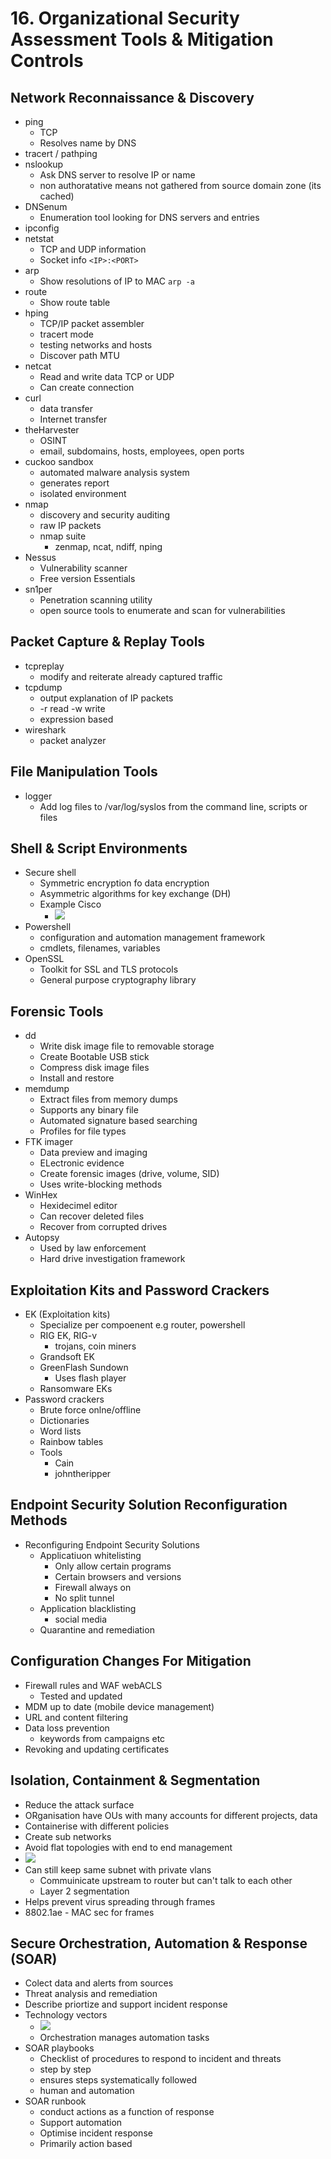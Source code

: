 # 16. Organizational Security Assessment Tools & Mitigation Controls

## Network Reconnaissance & Discovery

- ping
	- TCP
	- Resolves name by DNS
- tracert / pathping
- nslookup
	- Ask DNS server to resolve IP or name
	- non authoratative means not gathered from source domain zone (its cached)
- DNSenum
	- Enumeration tool looking for DNS servers and entries
- ipconfig
- netstat
	- TCP and UDP information
	- Socket info `<IP>:<PORT>`
- arp
	- Show resolutions of IP to MAC `arp -a`
- route
	- Show route table
- hping
	- TCP/IP packet assembler
	- tracert mode
	- testing networks and hosts
	- Discover path MTU
- netcat
	- Read and write data TCP or UDP
	- Can create connection
- curl
	- data transfer
	- Internet transfer
- theHarvester
	- OSINT
	- email, subdomains, hosts, employees, open ports
- cuckoo sandbox
	- automated malware analysis system
	- generates report
	- isolated environment
- nmap
	- discovery and security auditing
	- raw IP packets
	- nmap suite
		- zenmap, ncat, ndiff, nping
- Nessus
	- Vulnerability scanner
	- Free version Essentials
- sn1per
	- Penetration scanning utility
	- open source tools to enumerate and scan for vulnerabilities

## Packet Capture & Replay Tools
- tcpreplay
	- modify and reiterate already captured traffic
- tcpdump
	- output explanation of IP packets
	- -r read -w write
	- expression based
- wireshark
	- packet analyzer

## File Manipulation Tools
- logger
	- Add log files to /var/log/syslos from the command line, scripts or files

## Shell & Script Environments

- Secure shell
	- Symmetric encryption fo data encryption
	- Asymmetric algorithms for key exchange (DH)
	- Example Cisco
		- ![](../ZZ%20-%20Pasted%20Images/Pasted%20image%2020221014161131.png)
- Powershell
	- configuration and automation management framework
	- cmdlets, filenames, variables
- OpenSSL
	- Toolkit for SSL and TLS protocols
	- General purpose cryptography library

## Forensic Tools
- dd
	- Write disk image file to removable storage
	- Create Bootable USB stick
	- Compress disk image files
	- Install and restore
- memdump
	- Extract files from memory dumps
	- Supports any binary file
	- Automated signature based searching
	- Profiles for file types
- FTK imager
	- Data preview and imaging
	- ELectronic evidence
	- Create forensic images (drive, volume, SID)
	- Uses write-blocking methods
- WinHex
	- Hexidecimel editor
	- Can recover deleted files
	- Recover from corrupted drives
- Autopsy
	- Used by law enforcement
	- Hard drive investigation framework

## Exploitation Kits and Password Crackers
- EK (Exploitation kits)
	- Specialize per compoenent e.g router, powershell
	- RIG EK, RIG-v
		- trojans, coin miners
	- Grandsoft EK
	- GreenFlash Sundown
		- Uses flash player
	- Ransomware EKs
- Password crackers
	- Brute force onlne/offline
	- Dictionaries
	- Word lists
	- Rainbow tables
	- Tools
		- Cain
		- johntheripper

## Endpoint Security Solution Reconfiguration Methods
- Reconfiguring Endpoint Security Solutions
	- Applicatiuon whitelisting
		- Only allow certain programs
		- Certain browsers and versions
		- Firewall always on
		- No split tunnel
	- Application blacklisting
		- social media
	- Quarantine and remediation

## Configuration Changes For Mitigation
- Firewall rules and WAF webACLS
	- Tested and updated
- MDM up to date (mobile device management)
- URL and content filtering
- Data loss prevention
	- keywords from campaigns etc
- Revoking and updating certificates

## Isolation, Containment & Segmentation
- Reduce the attack surface
- ORganisation have OUs with many accounts for different projects, data
- Containerise with different policies
- Create sub networks
- Avoid flat topologies with end to end management
- ![](../ZZ%20-%20Pasted%20Images/Pasted%20image%2020221014180748.png)
- Can still keep same subnet with private vlans
	- Commuinicate upstream to router but can't talk to each other
	- Layer 2 segmentation
- Helps prevent virus spreading through frames
- 8802.1ae - MAC sec for frames

## Secure Orchestration, Automation & Response (SOAR)
- Colect data and alerts from sources
- Threat analysis and remediation
- Describe priortize and support incident response
- Technology vectors
	- ![](../ZZ%20-%20Pasted%20Images/Pasted%20image%2020221014181056.png)
	- Orchestration manages automation tasks
- SOAR playbooks
	- Checklist of procedures to respond to incident and threats
	- step by step
	- ensures steps systematically followed
	- human and automation
- SOAR runbook
	- conduct actions as a function of response
	- Support automation
	- Optimise incident response
	- Primarily action based

